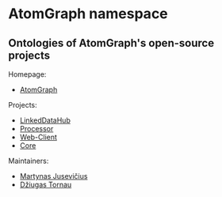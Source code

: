 # AtomGraph namespace
## Ontologies of AtomGraph's open-source projects

Homepage:
* [AtomGraph](https://atomgraph.com)

Projects:
* [LinkedDataHub](https://atomgraph.github.io/LinkedDataHub/)
* [Processor](https://github.com/AtomGraph/Processor)
* [Web-Client](https://github.com/AtomGraph/Web-Client)
* [Core](https://github.com/AtomGraph/Core)

Maintainers:
* [Martynas Jusevičius](mailto:martynas@atomgraph.com)
* [Džiugas Tornau](mailto:dziugas@atomgraph.com)
